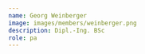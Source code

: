 ```yaml
---
name: Georg Weinberger
image: images/members/weinberger.png
description: Dipl.-Ing. BSc
role: pa
---
```



